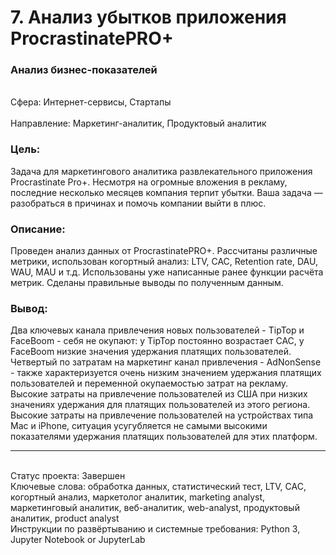 # 7. Анализ убытков приложения ProcrastinatePRO+	
### Анализ бизнес-показателей	
<br>Сфера: Интернет-сервисы, Стартапы	
<br>Направление: Маркетинг-аналитик, Продуктовый аналитик	
### Цель: 
Задача для маркетингового аналитика развлекательного приложения Procrastinate Pro+. Несмотря на огромные вложения в рекламу, последние несколько месяцев компания терпит убытки. Ваша задача — разобраться в причинах и помочь компании выйти в плюс.	
### Описание:
Проведен анализ данных от ProcrastinatePRO+. Рассчитаны различные метрики, использован когортный анализ: LTV, CAC, Retention rate, DAU, WAU, MAU и т.д. Использованы уже написанные ранее функции расчёта метрик. Сделаны правильные выводы по полученным данным.	
### Вывод: 
Два ключевых канала привлечения новых пользователей - TipTop и FaceBoom - себя не окупают: у TipTop постоянно возрастает САС, у FaceBoom низкие значения удержания платящих пользователей. Четвертый по затратам на маркетинг канал привлечения - AdNonSense - также характеризуется очень низким значением удержания платящих пользователей и переменной окупаемостью затрат на рекламу. Высокие затраты на привлечение пользователей из США при низких значениях удержания для платящих пользователей из этого региона. Высокие затраты на привлечение пользователей на устройствах типа Mac и iPhone, ситуация усугубляется не самыми высокими показателями удержания платящих пользователей для этих платформ.
***
<br>Статус проекта: Завершен
<br>Ключевые слова: обработка данных, статистический тест, LTV, CAC, когортный анализ,	маркетолог аналитик, marketing analyst, маркетинговый аналитик, веб-аналитик, web-analyst, продуктовый аналитик, product analyst
<br>Инструкции по развёртыванию и системные требования: Python 3, Jupyter Notebook or JupyterLab
